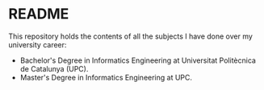 # README
This repository holds the contents of all the subjects I have done over my university career:
- Bachelor's Degree in Informatics Engineering at Universitat Politècnica de Catalunya (UPC).
- Master's Degree in Informatics Engineering at UPC.
